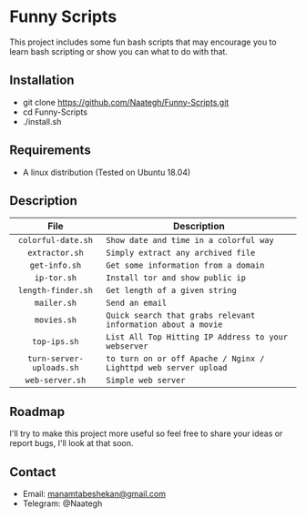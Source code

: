 # Funny Scripts
This project includes some fun bash scripts that may encourage you to learn bash scripting or  show you can what to do with that.

## Installation
- git clone https://github.com/Naategh/Funny-Scripts.git
- cd Funny-Scripts
- ./install.sh

## Requirements
- A linux distribution (Tested on Ubuntu 18.04)

## Description

| File  | Description  |
|:-:|---|
| `colorful-date.sh`  | `Show date and time in a colorful way`  |
| `extractor.sh`  | `Simply extract any archived file`  |
| `get-info.sh`  | `Get some information from a domain`  |
| `ip-tor.sh`  | `Install tor and show public ip`  |
| `length-finder.sh`  | `Get length of a given string`  |
| `mailer.sh`  | `Send an email`  |
| `movies.sh`  | `Quick search that grabs relevant information about a movie`  |
| `top-ips.sh`  | `List All Top Hitting IP Address to your webserver`  |
| `turn-server-uploads.sh`  | `to turn on or off Apache / Nginx / Lighttpd web server upload`  |
| `web-server.sh`  | `Simple web server`  |

## Roadmap
I'll try to make this project more useful so
feel free to share your ideas or report bugs, I'll look at that soon.

## Contact
- Email: manamtabeshekan@gmail.com
- Telegram: @Naategh

